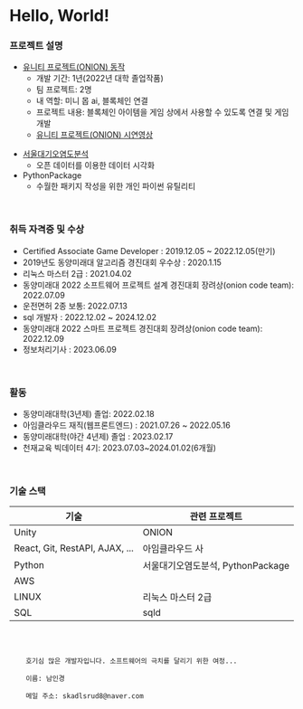 # Hello, World!

### 프로젝트 설명

- <a href="https://namnamu.github.io/">유니티 프로젝트(ONION) 동작 </a>
  - 개발 기간: 1년(2022년 대학 졸업작품)
  - 팀 프로젝트: 2명
  - 내 역할: 미니 몹 ai, 블록체인 연결
  - 프로젝트 내용: 블록체인 아이템을 게임 상에서 사용할 수 있도록 연결 및 게임 개발
  - <a href="https://youtu.be/4e2WnCjWdxM">유니티 프로젝트(ONION) 시연영상</a>
<!-- <a href="https://github.com/namnamu/namnamu/blob/main/document/index.md">웹 공부기록</a> -->
- <a href="https://youtu.be/YG9ZDxoyQYY">서울대기오염도분석</a>
  - 오픈 데이터를 이용한 데이터 시각화
- PythonPackage
  - 수월한 패키지 작성을 위한 개인 파이썬 유틸리티

<br>

### 취득 자격증 및 수상
- Certified Associate Game Developer : 2019.12.05 ~ 2022.12.05(만기)
- 2019년도 동양미래대 알고리즘 경진대회 우수상 : 2020.1.15
- 리눅스 마스터 2급 : 2021.04.02
- 동양미래대 2022 소프트웨어 프로젝트 설계 경진대회 장려상(onion code team): 2022.07.09
- 운전면허 2종 보통: 2022.07.13
- sql 개발자 : 2022.12.02 ~ 2024.12.02
- 동양미래대 2022 스마트 프로젝트 경진대회 장려상(onion code team): 2022.12.09
- 정보처리기사 : 2023.06.09
<br>

### 활동
- 동양미래대학(3년제) 졸업: 2022.02.18
- 아임클라우드 재직(웹프론트엔드) : 2021.07.26 ~ 2022.05.16
- 동양미래대학(야간 4년제) 졸업 : 2023.02.17
- 천재교육 빅데이터 4기: 2023.07.03~2024.01.02(6개월)

  
<br/>

### 기술 스택   

|기술|관련 프로젝트|
|---|---|
| Unity | ONION |
|React, Git, RestAPI, AJAX, ... |아임클라우드 사|    
|Python|서울대기오염도분석, PythonPackage |
|AWS||
|LINUX|리눅스 마스터 2급|
|SQL|sqld|


<br/>

```

    호기심 많은 개발자입니다. 소프트웨어의 극치를 달리기 위한 여정...

    이름: 남인경

    메일 주소: skadlsrud8@naver.com


```

<!--
### Hi there 👋

**namnamu/namnamu** is a ✨ _special_ ✨ repository because its `README.md` (this file) appears on your GitHub profile.

Here are some ideas to get you started:

- 🔭 I’m currently working on ...
- 🌱 I’m currently learning ...
- 👯 I’m looking to collaborate on ...
- 🤔 I’m looking for help with ...
- 💬 Ask me about ...
- 📫 How to reach me: ...
- 😄 Pronouns: ...
- ⚡ Fun fact: ...
-->
